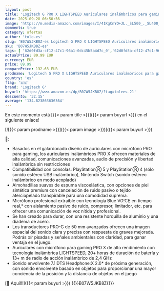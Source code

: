 ```yaml
---
layout: post
title: 'Logitech G PRO X LIGHTSPEED Auriculares inalámbricos para gaming con tecnología de filtro Blue VO!CE  transductores Pro-G de 50mm  DTS Headphone: X 2.0  20+ horas batería  PC  PS5  PS4  Switch - Negro'
date: 2025-09-28 06:50:56
image: 'https://m.media-amazon.com/images/I/41KgCnYO+JL._SL500_._SL400_.jpg'
comments: true
category: ofertas
author: 'tole.es'
slug: 'B07W5JKB8Z-es Logitech G PRO X LIGHTSPEED Auriculares inalámbricos para...'
sku: 'B07W5JKB8Z-es'
tags: [ '62d0fd3a-cf12-47c1-96a1-0dc45b5a4d7c_0','62d0fd3a-cf12-47c1-96a1-0dc45b5a4d7c_1601','62d0fd3a-cf12-47c1-96a1-0dc45b5a4d7c_5501','62d0fd3a-cf12-47c1-96a1-0dc45b5a4d7c_7201','749d7d8e-47fd-431e-8b51-348b70f767e2_0','749d7d8e-47fd-431e-8b51-348b70f767e2_8501','856628d6-bd06-44c9-8556-c5cb75f77e2b_0','856628d6-bd06-44c9-8556-c5cb75f77e2b_3701','Accesorios','Accesorios para PlayStation 5','Accessories  gaming','Arborist Merchandising Root','Auriculares para PlayStation 5','CML-Tech','Electrónica','Hardware y juegos para PlayStation 5','Informática','PC','Self Service','Special Features Stores','Tech all','Videojuegos','logitech g','ps4','ps5','🇪🇸', ]
actualPrice: 89.99 EUR
currency: EUR
price: 89.99
comparePrice: 132.63 EUR
prodname: 'Logitech G PRO X LIGHTSPEED Auriculares inalámbricos para gaming con tecnología de filtro Blue VO!CE  transductores Pro-G de 50mm  DTS Headphone: X 2.0  20+ horas batería  PC  PS5  PS4  Switch - Negro'
country: 'es'
flag: '🇪🇸'
brand: 'Logitech G'
buyurl: 'https://www.amazon.es/dp/B07W5JKB8Z/?tag=tolees-21'
descuento: '32.15'
average: '134.823863636364'
---
```


En este momento está [{{< param title >}}]({{< param buyurl >}}) en el siguiente enlace!

[![{{< param prodname >}}]({{< param image >}})]({{< param buyurl >}})

🔎:

- Basados en el galardonado diseño de auriculares con micrófono PRO para gaming, los auriculares inalámbricos PRO X ofrecen materiales de alta calidad, comunicaciones avanzadas, audio de precisión y libertad inalámbrica sin restricciones
- Compatibilidad con consolas: PlayStationⓇ 5 y PlayStationⓇ 4 (sólo sonido estéreo USB inalámbrico), Nintendo Switch (sonido estéreo inalámbrico en modo acoplado)
- Almohadillas suaves de espuma viscoelástica, con opciones de piel sintética premium con cancelación de ruido pasivo o tejido aterciopelado transpirable para una comodidad suprema.
- Micrófono profesional extraíble con tecnología Blue VO!CE en tiempo real,* con aislamiento pasivo de ruido, compresor, limitador, etc. para ofrecer una comunicación de voz nítida y profesional.
- Se han creado para durar, con una resistente horquilla de aluminio y una diadema de acero.
- Los transductores PRO-G de 50 mm avanzados ofrecen una imagen espacial del sonido clara y precisa con respuesta de graves mejorada. Podrás oír pisadas y señales ambientales con claridad, para ganar ventaja en el juego.
- Auriculares con micrófono para gaming PRO X de alto rendimiento con tecnología inalámbrica LIGHTSPEED, 20+ horas de duración de batería y 13+ m de radio de acción inalámbrico de 2,4 GHz
- Sonido envolvente 7.1 DTS Headphone:X 2.0* de próxima generación, con sonido envolvente basado en objetos para proporcionar una mayor conciencia de la posición y la distancia de objetos en el juego

[🛒 Aquí!!!]({{< param buyurl >}})
{{<world>}}B07W5JKB8Z{{</world>}}
